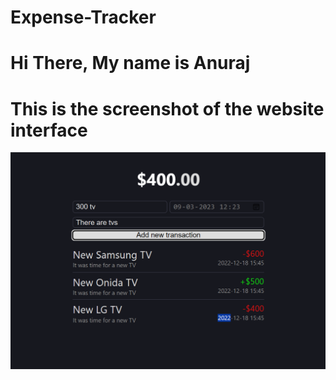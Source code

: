 # Expense-Tracker

# Hi There, My name is Anuraj

# This is the screenshot of the website interface

![image](https://github.com/Anuraj4/Expense-Tracker/blob/main/Screenshot%202024-06-02%20172218.png)

